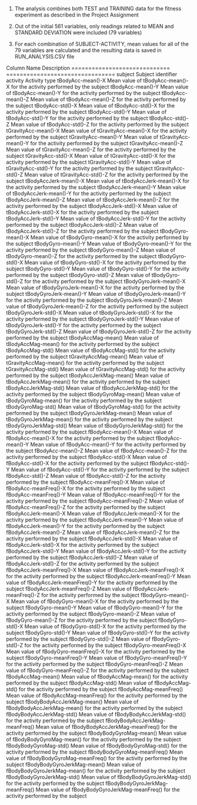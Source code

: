 1. The analysis combines both TEST and TRAINING data for the fitness experiment as described in the Project Assignment

2. Out of the initial 561 variables, only readings related to MEAN and STANDARD DEVIATION were included (79 variables)

3. For each combination of SUBJECT-ACTIVITY, mean values for all of the 79 variables are calculated and the resulting
   data is saved in RUN_ANALYSIS.CSV file


Column Name				Description
=============================		================================
subject					Subject identifier
activity				Activity type
tBodyAcc-mean()-X			Mean value of tBodyAcc-mean()-X for the activity performed by the subject
tBodyAcc-mean()-Y			Mean value of tBodyAcc-mean()-Y for the activity performed by the subject
tBodyAcc-mean()-Z			Mean value of tBodyAcc-mean()-Z for the activity performed by the subject
tBodyAcc-std()-X			Mean value of tBodyAcc-std()-X for the activity performed by the subject
tBodyAcc-std()-Y			Mean value of tBodyAcc-std()-Y for the activity performed by the subject
tBodyAcc-std()-Z			Mean value of tBodyAcc-std()-Z for the activity performed by the subject
tGravityAcc-mean()-X			Mean value of tGravityAcc-mean()-X for the activity performed by the subject
tGravityAcc-mean()-Y			Mean value of tGravityAcc-mean()-Y for the activity performed by the subject
tGravityAcc-mean()-Z			Mean value of tGravityAcc-mean()-Z for the activity performed by the subject
tGravityAcc-std()-X			Mean value of tGravityAcc-std()-X for the activity performed by the subject
tGravityAcc-std()-Y			Mean value of tGravityAcc-std()-Y for the activity performed by the subject
tGravityAcc-std()-Z			Mean value of tGravityAcc-std()-Z for the activity performed by the subject
tBodyAccJerk-mean()-X			Mean value of tBodyAccJerk-mean()-X for the activity performed by the subject
tBodyAccJerk-mean()-Y			Mean value of tBodyAccJerk-mean()-Y for the activity performed by the subject
tBodyAccJerk-mean()-Z			Mean value of tBodyAccJerk-mean()-Z for the activity performed by the subject
tBodyAccJerk-std()-X			Mean value of tBodyAccJerk-std()-X for the activity performed by the subject
tBodyAccJerk-std()-Y			Mean value of tBodyAccJerk-std()-Y for the activity performed by the subject
tBodyAccJerk-std()-Z			Mean value of tBodyAccJerk-std()-Z for the activity performed by the subject
tBodyGyro-mean()-X			Mean value of tBodyGyro-mean()-X for the activity performed by the subject
tBodyGyro-mean()-Y			Mean value of tBodyGyro-mean()-Y for the activity performed by the subject
tBodyGyro-mean()-Z			Mean value of tBodyGyro-mean()-Z for the activity performed by the subject
tBodyGyro-std()-X			Mean value of tBodyGyro-std()-X for the activity performed by the subject
tBodyGyro-std()-Y			Mean value of tBodyGyro-std()-Y for the activity performed by the subject
tBodyGyro-std()-Z			Mean value of tBodyGyro-std()-Z for the activity performed by the subject
tBodyGyroJerk-mean()-X			Mean value of tBodyGyroJerk-mean()-X for the activity performed by the subject
tBodyGyroJerk-mean()-Y			Mean value of tBodyGyroJerk-mean()-Y for the activity performed by the subject
tBodyGyroJerk-mean()-Z			Mean value of tBodyGyroJerk-mean()-Z for the activity performed by the subject
tBodyGyroJerk-std()-X			Mean value of tBodyGyroJerk-std()-X for the activity performed by the subject
tBodyGyroJerk-std()-Y			Mean value of tBodyGyroJerk-std()-Y for the activity performed by the subject
tBodyGyroJerk-std()-Z			Mean value of tBodyGyroJerk-std()-Z for the activity performed by the subject
tBodyAccMag-mean()			Mean value of tBodyAccMag-mean() for the activity performed by the subject
tBodyAccMag-std()			Mean value of tBodyAccMag-std() for the activity performed by the subject
tGravityAccMag-mean()			Mean value of tGravityAccMag-mean() for the activity performed by the subject
tGravityAccMag-std()			Mean value of tGravityAccMag-std() for the activity performed by the subject
tBodyAccJerkMag-mean()			Mean value of tBodyAccJerkMag-mean() for the activity performed by the subject
tBodyAccJerkMag-std()			Mean value of tBodyAccJerkMag-std() for the activity performed by the subject
tBodyGyroMag-mean()			Mean value of tBodyGyroMag-mean() for the activity performed by the subject
tBodyGyroMag-std()			Mean value of tBodyGyroMag-std() for the activity performed by the subject
tBodyGyroJerkMag-mean()			Mean value of tBodyGyroJerkMag-mean() for the activity performed by the subject
tBodyGyroJerkMag-std()			Mean value of tBodyGyroJerkMag-std() for the activity performed by the subject
fBodyAcc-mean()-X			Mean value of fBodyAcc-mean()-X for the activity performed by the subject
fBodyAcc-mean()-Y			Mean value of fBodyAcc-mean()-Y for the activity performed by the subject
fBodyAcc-mean()-Z			Mean value of fBodyAcc-mean()-Z for the activity performed by the subject
fBodyAcc-std()-X			Mean value of fBodyAcc-std()-X for the activity performed by the subject
fBodyAcc-std()-Y			Mean value of fBodyAcc-std()-Y for the activity performed by the subject
fBodyAcc-std()-Z			Mean value of fBodyAcc-std()-Z for the activity performed by the subject
fBodyAcc-meanFreq()-X			Mean value of fBodyAcc-meanFreq()-X for the activity performed by the subject
fBodyAcc-meanFreq()-Y			Mean value of fBodyAcc-meanFreq()-Y for the activity performed by the subject
fBodyAcc-meanFreq()-Z			Mean value of fBodyAcc-meanFreq()-Z for the activity performed by the subject
fBodyAccJerk-mean()-X			Mean value of fBodyAccJerk-mean()-X for the activity performed by the subject
fBodyAccJerk-mean()-Y			Mean value of fBodyAccJerk-mean()-Y for the activity performed by the subject
fBodyAccJerk-mean()-Z			Mean value of fBodyAccJerk-mean()-Z for the activity performed by the subject
fBodyAccJerk-std()-X			Mean value of fBodyAccJerk-std()-X for the activity performed by the subject
fBodyAccJerk-std()-Y			Mean value of fBodyAccJerk-std()-Y for the activity performed by the subject
fBodyAccJerk-std()-Z			Mean value of fBodyAccJerk-std()-Z for the activity performed by the subject
fBodyAccJerk-meanFreq()-X		Mean value of fBodyAccJerk-meanFreq()-X for the activity performed by the subject
fBodyAccJerk-meanFreq()-Y		Mean value of fBodyAccJerk-meanFreq()-Y for the activity performed by the subject
fBodyAccJerk-meanFreq()-Z		Mean value of fBodyAccJerk-meanFreq()-Z for the activity performed by the subject
fBodyGyro-mean()-X			Mean value of fBodyGyro-mean()-X for the activity performed by the subject
fBodyGyro-mean()-Y			Mean value of fBodyGyro-mean()-Y for the activity performed by the subject
fBodyGyro-mean()-Z			Mean value of fBodyGyro-mean()-Z for the activity performed by the subject
fBodyGyro-std()-X			Mean value of fBodyGyro-std()-X for the activity performed by the subject
fBodyGyro-std()-Y			Mean value of fBodyGyro-std()-Y for the activity performed by the subject
fBodyGyro-std()-Z			Mean value of fBodyGyro-std()-Z for the activity performed by the subject
fBodyGyro-meanFreq()-X			Mean value of fBodyGyro-meanFreq()-X for the activity performed by the subject
fBodyGyro-meanFreq()-Y			Mean value of fBodyGyro-meanFreq()-Y for the activity performed by the subject
fBodyGyro-meanFreq()-Z			Mean value of fBodyGyro-meanFreq()-Z for the activity performed by the subject
fBodyAccMag-mean()			Mean value of fBodyAccMag-mean() for the activity performed by the subject
fBodyAccMag-std()			Mean value of fBodyAccMag-std() for the activity performed by the subject
fBodyAccMag-meanFreq()			Mean value of fBodyAccMag-meanFreq() for the activity performed by the subject
fBodyBodyAccJerkMag-mean()		Mean value of fBodyBodyAccJerkMag-mean() for the activity performed by the subject
fBodyBodyAccJerkMag-std()		Mean value of fBodyBodyAccJerkMag-std() for the activity performed by the subject
fBodyBodyAccJerkMag-meanFreq()		Mean value of fBodyBodyAccJerkMag-meanFreq() for the activity performed by the subject
fBodyBodyGyroMag-mean()			Mean value of fBodyBodyGyroMag-mean() for the activity performed by the subject
fBodyBodyGyroMag-std()			Mean value of fBodyBodyGyroMag-std() for the activity performed by the subject
fBodyBodyGyroMag-meanFreq()		Mean value of fBodyBodyGyroMag-meanFreq() for the activity performed by the subject
fBodyBodyGyroJerkMag-mean()		Mean value of fBodyBodyGyroJerkMag-mean() for the activity performed by the subject
fBodyBodyGyroJerkMag-std()		Mean value of fBodyBodyGyroJerkMag-std() for the activity performed by the subject
fBodyBodyGyroJerkMag-meanFreq()		Mean value of fBodyBodyGyroJerkMag-meanFreq() for the activity performed by the subject
